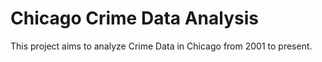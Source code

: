 # Chicago Crime Data Analysis

This project aims to analyze Crime Data in Chicago from 2001 to present.
